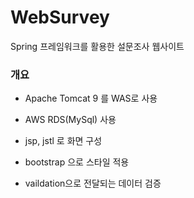 # WebSurvey
Spring 프레임워크를 활용한 설문조사 웹사이트

### 개요

- Apache Tomcat 9 를 WAS로 사용

- AWS RDS(MySql) 사용

- jsp, jstl 로 화면 구성

- bootstrap 으로 스타일 적용

- vaildation으로 전달되는 데이터 검증